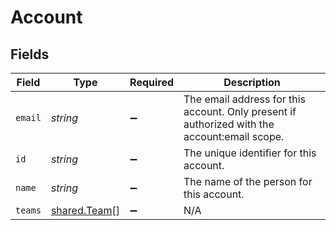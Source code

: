 # Account


## Fields

| Field                                                                                        | Type                                                                                         | Required                                                                                     | Description                                                                                  |
| -------------------------------------------------------------------------------------------- | -------------------------------------------------------------------------------------------- | -------------------------------------------------------------------------------------------- | -------------------------------------------------------------------------------------------- |
| `email`                                                                                      | *string*                                                                                     | :heavy_minus_sign:                                                                           | The email address for this account. Only present if authorized with the account:email scope. |
| `id`                                                                                         | *string*                                                                                     | :heavy_minus_sign:                                                                           | The unique identifier for this account.                                                      |
| `name`                                                                                       | *string*                                                                                     | :heavy_minus_sign:                                                                           | The name of the person for this account.                                                     |
| `teams`                                                                                      | [shared.Team](../../../sdk/models/shared/team.md)[]                                          | :heavy_minus_sign:                                                                           | N/A                                                                                          |